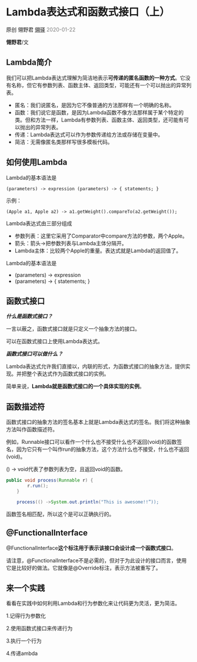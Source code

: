 # Lambda表达式和函数式接口（上）

原创  翎野君  [翎驿](http://www.cnblogs.com/lingyejun)   <font color="gray"> 2020-01-22</font>



**翎野君**/文



## Lambda简介



我们可以把Lambda表达式理解为简洁地表示**可传递的匿名函数的一种方式**。它没有名称，但它有参数列表、函数主体、返回类型，可能还有一个可以抛出的异常列表。

- 匿名：我们说匿名，是因为它不像普通的方法那样有一个明确的名称。
- 函数：我们说它是函数，是因为Lambda函数不像方法那样属于某个特定的类。但和方法一样，Lambda有参数列表、函数主体、返回类型，还可能有可以抛出的异常列表。
- 传递：Lambda表达式可以作为参数传递给方法或存储在变量中。 
- 简洁：无需像匿名类那样写很多模板代码。


## 如何使用Lambda



Lambda的基本语法是


```
(parameters) -> expression (parameters) -> { statements; }
```

示例：


```
(Apple a1, Apple a2) -> a1.getWeight().compareTo(a2.getWeight());
```


Lambda表达式由三部分组成

- 参数列表：这里它采用了Comparator中compare方法的参数，两个Apple。
- 箭头：箭头->把参数列表与Lambda主体分隔开。
- Lambda主体：比较两个Apple的重量。表达式就是Lambda的返回值了。 

Lambda的基本语法是

- (parameters) -> expression
- (parameters) -> { statements; }


## 函数式接口

***什么是函数式接口？***

一言以蔽之，函数式接口就是只定义一个抽象方法的接口。 

可以在函数式接口上使用Lambda表达式。



***函数式接口可以做什么？***

Lambda表达式允许我们直接以，内联的形式，为函数式接口的抽象方法，提供实现。并把整个表达式作为函数式接口的实例。

简单来说，**Lambda就是函数式接口的一个具体实现的实例**。


## 函数描述符



函数式接口的抽象方法的签名基本上就是Lambda表达式的签名。我们将这种抽象方法叫作函数描述符。

例如，Runnable接口可以看作一个什么也不接受什么也不返回(void)的函数签名，因为它只有一个叫作run的抽象方法，这个方法什么也不接受，什么也不返回(void)。

() -> void代表了参数列表为空，且返回void的函数。 



```java
public void process(Runnable r) {
        r.run();
    }
```



```java
    process(() ->System.out.println("This is awesome!!”));
```

函数签名相匹配，所以这个是可以正确执行的。


## @FunctionalInterface


@FunctionalInterface**这个标注用于表示该接口会设计成一个函数式接口**。

请注意，@FunctionalInterface不是必需的，但对于为此设计的接口而言，使用它是比较好的做法。它就像是@Override标注，表示方法被重写了。

## 来一个实践
看看在实践中如何利用Lambda和行为参数化来让代码更为灵活，更为简洁。

1.记得行为参数化

2.使用函数式接口来传递行为

3.执行一个行为

4.传递ambda
